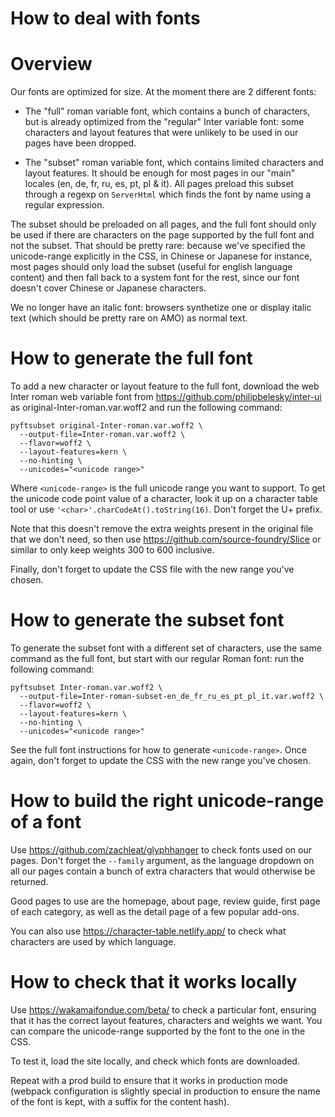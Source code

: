 # How to deal with fonts

# Overview

Our fonts are optimized for size. At the moment there are 2 different fonts:

- The "full" roman variable font, which contains a bunch of characters, but is already optimized from the "regular" Inter variable font: some characters and layout features that were unlikely to be used in our pages have been dropped.

- The "subset" roman variable font, which contains limited characters and layout features. It should be enough for most pages in our "main" locales (en, de, fr, ru, es, pt, pl & it). All pages preload this subset through a regexp on `ServerHtml` which finds the font by name using a regular expression.

The subset should be preloaded on all pages, and the full font should only be used if there are characters on the page supported by the full font and not the subset. That should be pretty rare: because we've specified the unicode-range explicitly in the CSS, in Chinese or Japanese for instance, most pages should only load the subset (useful for english language content) and then fall back to a system font for the rest, since our font doesn't cover Chinese or Japanese characters.

We no longer have an italic font: browsers synthetize one or display italic text (which should be pretty rare on AMO) as normal text.

# How to generate the full font

To add a new character or layout feature to the full font, download the web Inter roman web variable font from https://github.com/philipbelesky/inter-ui as original-Inter-roman.var.woff2 and run the following command:

```shell
pyftsubset original-Inter-roman.var.woff2 \
  --output-file=Inter-roman.var.woff2 \
  --flavor=woff2 \
  --layout-features=kern \
  --no-hinting \
  --unicodes="<unicode range>"
```

Where `<unicode-range>` is the full unicode range you want to support. To get the unicode code point value of a character, look it up on a character table tool or use `'<char>'.charCodeAt().toString(16)`. Don't forget the U+ prefix.

Note that this doesn't remove the extra weights present in the original file that we don't need, so then use https://github.com/source-foundry/Slice or similar to only keep weights 300 to 600 inclusive.

Finally, don't forget to update the CSS file with the new range you've chosen.

# How to generate the subset font

To generate the subset font with a different set of characters, use the same command as the full font, but start with our regular Roman font: run the following command:

```shell
pyftsubset Inter-roman.var.woff2 \
  --output-file=Inter-roman-subset-en_de_fr_ru_es_pt_pl_it.var.woff2 \
  --flavor=woff2 \
  --layout-features=kern \
  --no-hinting \
  --unicodes="<unicode range>"
```

See the full font instructions for how to generate `<unicode-range>`. Once again, don't forget to update the CSS with the new range you've chosen.

# How to build the right unicode-range of a font

Use https://github.com/zachleat/glyphhanger to check fonts used on our pages. Don't forget the `--family` argument, as the language dropdown on all our pages contain a bunch of extra characters that would otherwise be returned.

Good pages to use are the homepage, about page, review guide, first page of each category, as well as the detail page of a few popular add-ons.

You can also use https://character-table.netlify.app/ to check what characters are used by which language.

# How to check that it works locally

Use https://wakamaifondue.com/beta/ to check a particular font, ensuring that it has the correct layout features, characters and weights we want. You can compare the unicode-range supported by the font to the one in the CSS.

To test it, load the site locally, and check which fonts are downloaded.

Repeat with a prod build to ensure that it works in production mode (webpack configuration is slightly special in production to ensure the name of the font is kept, with a suffix for the content hash).
